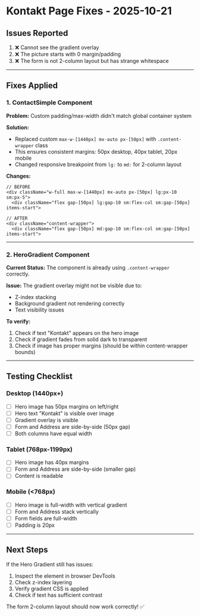 # Kontakt Page Fixes - 2025-10-21

## Issues Reported

1. ❌ Cannot see the gradient overlay
2. ❌ The picture starts with 0 margin/padding  
3. ❌ The form is not 2-column layout but has strange whitespace

---

## Fixes Applied

### 1. ContactSimple Component

**Problem:** Custom padding/max-width didn't match global container system

**Solution:**
- Replaced custom `max-w-[1440px] mx-auto px-[50px]` with `.content-wrapper` class
- This ensures consistent margins: 50px desktop, 40px tablet, 20px mobile
- Changed responsive breakpoint from `lg:` to `md:` for 2-column layout

**Changes:**
```tsx
// BEFORE
<div className="w-full max-w-[1440px] mx-auto px-[50px] lg:px-10 sm:px-5">
  <div className="flex gap-[50px] lg:gap-10 sm:flex-col sm:gap-[50px] items-start">

// AFTER
<div className="content-wrapper">
  <div className="flex gap-[50px] md:gap-10 sm:flex-col sm:gap-[50px] items-start">
```

---

### 2. HeroGradient Component

**Current Status:** The component is already using `.content-wrapper` correctly.

**Issue:** The gradient overlay might not be visible due to:
- Z-index stacking
- Background gradient not rendering correctly
- Text visibility issues

**To verify:**
1. Check if text "Kontakt" appears on the hero image
2. Check if gradient fades from solid dark to transparent
3. Check if image has proper margins (should be within content-wrapper bounds)

---

## Testing Checklist

### Desktop (1440px+)
- [ ] Hero image has 50px margins on left/right
- [ ] Hero text "Kontakt" is visible over image
- [ ] Gradient overlay is visible
- [ ] Form and Address are side-by-side (50px gap)
- [ ] Both columns have equal width

### Tablet (768px-1199px)
- [ ] Hero image has 40px margins
- [ ] Form and Address are side-by-side (smaller gap)
- [ ] Content is readable

### Mobile (<768px)
- [ ] Hero image is full-width with vertical gradient
- [ ] Form and Address stack vertically
- [ ] Form fields are full-width
- [ ] Padding is 20px

---

## Next Steps

If the Hero Gradient still has issues:
1. Inspect the element in browser DevTools
2. Check z-index layering
3. Verify gradient CSS is applied
4. Check if text has sufficient contrast

The form 2-column layout should now work correctly! ✅

